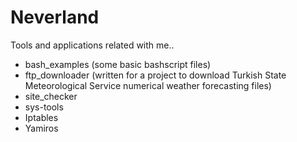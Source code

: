 Neverland
=========

Tools and applications related with me..

- bash_examples (some basic bashscript files)
- ftp_downloader (written for a project to download Turkish State Meteorological Service numerical weather forecasting files)
- site_checker
- sys-tools
 - Iptables
 - Yamiros
